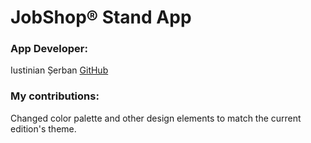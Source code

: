 # JobShop® Stand App
### App Developer:
Iustinian Șerban [GitHub](https://github.com/Serban2003)

### My contributions:
Changed color palette and other design elements to match the current edition's theme.
